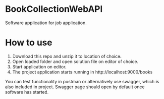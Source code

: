 # BookCollectionWebAPI

Software application for job application. 

# How to use

1. Download this repo and unzip it to location of choice. 
2. Open loaded folder and open solution file on editor of choice. 
3. Start application on editor.
4. The project application starts running in http://localhost:9000/books

You can test functionality in postman or alternatively use swagger, which is also included in project. Swagger page should open by default once software has started. 
